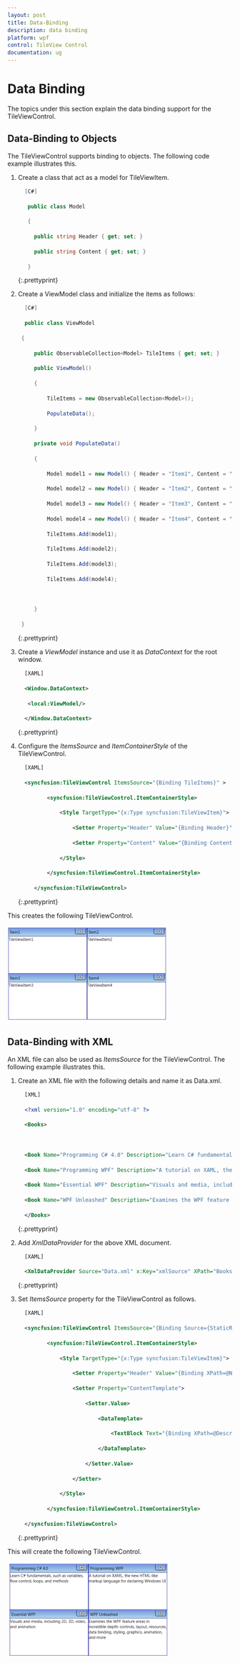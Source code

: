 ```yaml
---
layout: post
title: Data-Binding
description: data binding
platform: wpf
control: TileView Control
documentation: ug
---
```


# Data Binding

The topics under this section explain the data binding support for the TileViewControl.

## Data-Binding to Objects

The TileViewControl supports binding to objects. The following code example illustrates this.

1. Create a class that act as a model for TileViewItem.


   ~~~ cs
     [C#]

      public class Model

      {

        public string Header { get; set; }

        public string Content { get; set; }

      }
   ~~~
   {:.prettyprint}


2. Create a ViewModel class and initialize the items as follows:


   ~~~ cs
     [C#]

     public class ViewModel

    {

        public ObservableCollection<Model> TileItems { get; set; }

        public ViewModel()

        {

            TileItems = new ObservableCollection<Model>();

            PopulateData();

        }

        private void PopulateData()

        {

            Model model1 = new Model() { Header = "Item1", Content = "TileViewItem1" };

            Model model2 = new Model() { Header = "Item2", Content = "TileViewItem2" };

            Model model3 = new Model() { Header = "Item3", Content = "TileViewItem3" };

            Model model4 = new Model() { Header = "Item4", Content = "TileViewItem4" };           

            TileItems.Add(model1);

            TileItems.Add(model2);

            TileItems.Add(model3);

            TileItems.Add(model4);



        }

    }
   ~~~
   {:.prettyprint}




3. Create a _ViewModel_ instance and use it as _DataContext_ for the root window.


   ~~~ xml
     [XAML]

     <Window.DataContext>

      <local:ViewModel/>

     </Window.DataContext>
   ~~~
   {:.prettyprint}


4. Configure the _ItemsSource_ and _ItemContainerStyle_ of the TileViewControl.


   ~~~ xml
     [XAML]

     <syncfusion:TileViewControl ItemsSource="{Binding TileItems}" >

            <syncfusion:TileViewControl.ItemContainerStyle>

                <Style TargetType="{x:Type syncfusion:TileViewItem}">

                    <Setter Property="Header" Value="{Binding Header}" />

                    <Setter Property="Content" Value="{Binding Content}"/>

                </Style>

            </syncfusion:TileViewControl.ItemContainerStyle>

        </syncfusion:TileViewControl>

   ~~~
   {:.prettyprint}



This creates the following TileViewControl.



![](Data-Binding_images/Data-Binding_img1.png)





## Data-Binding with XML

An XML file can also be used as _ItemsSource_ for the TileViewControl. The following example illustrates this.

1. Create an XML file with the following details and name it as Data.xml.


   ~~~ xml
     [XML]

     <?xml version="1.0" encoding="utf-8" ?>

     <Books>



     <Book Name="Programming C# 4.0" Description="Learn C# fundamentals, such as variables, flow control, loops, and methods"/>

     <Book Name="Programming WPF" Description="A tutorial on XAML, the new HTML-like markup language for declaring Windows UI"/>

     <Book Name="Essential WPF" Description="Visuals and media, including 2D, 3D, video, and animation"/>

     <Book Name="WPF Unleashed" Description="Examines the WPF feature areas in incredible depth: controls, layout, resources, data binding, styling, graphics, animation, and more"/>

     </Books>
   ~~~
   {:.prettyprint}


2. Add _XmlDataProvider_ for the above XML document.


   ~~~ xml
     [XAML]

     <XmlDataProvider Source="Data.xml" x:Key="xmlSource" XPath="Books"/> 

   ~~~
   {:.prettyprint}



3. Set _ItemsSource_ property for the TileViewControl as follows.


   ~~~ xml
     [XAML]

     <syncfusion:TileViewControl ItemsSource="{Binding Source={StaticResource xmlSource}, XPath=Book}"   >

            <syncfusion:TileViewControl.ItemContainerStyle>

                <Style TargetType="{x:Type syncfusion:TileViewItem}">

                    <Setter Property="Header" Value="{Binding XPath=@Name}" />

                    <Setter Property="ContentTemplate">

                        <Setter.Value>

                            <DataTemplate>

                                <TextBlock Text="{Binding XPath=@Description}" TextWrapping="Wrap"/>

                            </DataTemplate>

                        </Setter.Value>

                    </Setter>                    

                </Style>

            </syncfusion:TileViewControl.ItemContainerStyle>

     </syncfusion:TileViewControl>
   ~~~
   {:.prettyprint}




This will create the following TileViewControl.



![](Data-Binding_images/Data-Binding_img2.png)





